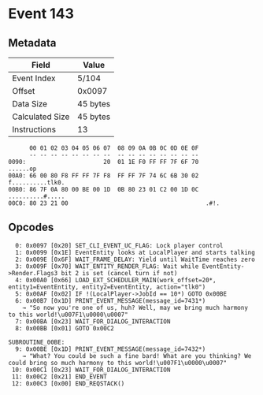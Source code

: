 # Event 143

## Metadata

| Field           | Value    |
|-----------------|----------|
| Event Index     | 5/104    |
| Offset          | 0x0097   |
| Data Size       | 45 bytes |
| Calculated Size | 45 bytes |
| Instructions    | 13       |

```
      00 01 02 03 04 05 06 07  08 09 0A 0B 0C 0D 0E 0F
      -- -- -- -- -- -- -- --  -- -- -- -- -- -- -- --
0090:                      20  01 1E F0 FF FF 7F 6F 70          ......op
00A0: 66 00 80 F8 FF FF 7F F8  FF FF 7F 74 6C 6B 30 02  f..........tlk0.
00B0: 86 7F 0A 80 00 BE 00 1D  0B 80 23 01 C2 00 1D 0C  ..........#.....
00C0: 80 23 21 00                                       .#!.            
```

## Opcodes

```
  0: 0x0097 [0x20] SET_CLI_EVENT_UC_FLAG: Lock player control
  1: 0x0099 [0x1E] EventEntity looks at LocalPlayer and starts talking
  2: 0x009E [0x6F] WAIT_FRAME_DELAY: Yield until WaitTime reaches zero
  3: 0x009F [0x70] WAIT_ENTITY_RENDER_FLAG: Wait while EventEntity->Render.Flags3 bit 2 is set (cancel turn if not)
  4: 0x00A0 [0x66] LOAD_EXT_SCHEDULER_MAIN(work_offset=20*, entity1=EventEntity, entity2=EventEntity, action="tlk0")
  5: 0x00AF [0x02] IF !(LocalPlayer->JobId == 10*) GOTO 0x00BE
  6: 0x00B7 [0x1D] PRINT_EVENT_MESSAGE(message_id=7431*)
    → "So now you're one of us, huh? Well, may we bring much harmony to this world!\u007F1\u0000\u0007"
  7: 0x00BA [0x23] WAIT_FOR_DIALOG_INTERACTION
  8: 0x00BB [0x01] GOTO 0x00C2

SUBROUTINE_00BE:
  9: 0x00BE [0x1D] PRINT_EVENT_MESSAGE(message_id=7432*)
    → "What? You could be such a fine bard! What are you thinking? We could bring so much harmony to this world!\u007F1\u0000\u0007"
 10: 0x00C1 [0x23] WAIT_FOR_DIALOG_INTERACTION
 11: 0x00C2 [0x21] END_EVENT
 12: 0x00C3 [0x00] END_REQSTACK()
```
